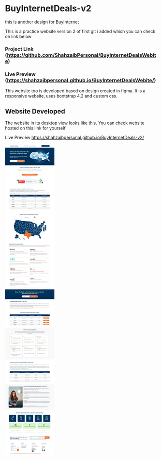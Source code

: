 # BuyInternetDeals-v2
 this is another design for BuyInternet

 This is a practice website  version 2 of first git i added which you can check on link below
 
### Project Link (https://github.com/ShahzaibPersonal/BuyInternetDealsWebite)
### Live Preview (https://shahzaibpersonal.github.io/BuyInternetDealsWebite/)

 This website too is developed based on design created in figma. It is a responsive website, uses bootstrap 4.2 and custom css.


## Website Developed 
The website in its desktop view looks like this. You can check website hosted on this link for yourself

Live Preview https://shahzaibpersonal.github.io/BuyInternetDeals-v2/

![alt text](/2.png)